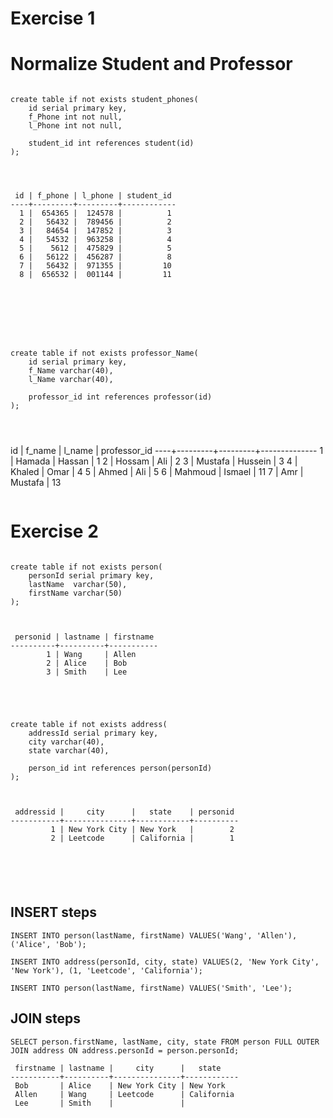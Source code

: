 # Exercise 1
# Normalize Student and Professor

```

create table if not exists student_phones(
	id serial primary key,
	f_Phone int not null,
	l_Phone int not null,
	
	student_id int references student(id)
);




 id | f_phone | l_phone | student_id 
----+---------+---------+------------
  1 |  654365 |  124578 |          1
  2 |   56432 |  789456 |          2
  3 |   84654 |  147852 |          3
  4 |   54532 |  963258 |          4
  5 |    5612 |  475829 |          5
  6 |   56122 |  456287 |          8
  7 |   56432 |  971355 |         10
  8 |  656532 |  001144 |         11








create table if not exists professor_Name(
	id serial primary key,
	f_Name varchar(40),
	l_Name varchar(40),
	
	professor_id int references professor(id)
);




```
 id | f_name  | l_name  | professor_id 
----+---------+---------+--------------
  1 | Hamada  | Hassan  |            1
  2 | Hossam  | Ali     |            2
  3 | Mustafa | Hussein |            3
  4 | Khaled  | Omar    |            4
  5 | Ahmed   | Ali     |            5
  6 | Mahmoud | Ismael  |           11
  7 | Amr     | Mustafa |           13
```

```


# Exercise 2



```

create table if not exists person(
	personId serial primary key,
	lastName  varchar(50),
	firstName varchar(50)
);



 personid | lastname | firstname 
----------+----------+-----------
        1 | Wang     | Allen
        2 | Alice    | Bob
        3 | Smith    | Lee





create table if not exists address(
	addressId serial primary key,
	city varchar(40),
	state varchar(40),
	
	person_id int references person(personId)
);



 addressid |     city      |   state    | personid 
-----------+---------------+------------+----------
         1 | New York City | New York   |        2
         2 | Leetcode      | California |        1






```




## INSERT steps


`INSERT INTO person(lastName, firstName) VALUES('Wang', 'Allen'), ('Alice', 'Bob');`

`INSERT INTO address(personId, city, state) VALUES(2, 'New York City', 'New York'), (1, 'Leetcode', 'California');`

`INSERT INTO person(lastName, firstName) VALUES('Smith', 'Lee');`



## JOIN steps

`SELECT person.firstName, lastName, city, state FROM person FULL OUTER JOIN address ON address.personId = person.personId;`

```
 firstname | lastname |     city      |   state
-----------+----------+---------------+------------
 Bob       | Alice    | New York City | New York
 Allen     | Wang     | Leetcode      | California
 Lee       | Smith    |               | 



```

